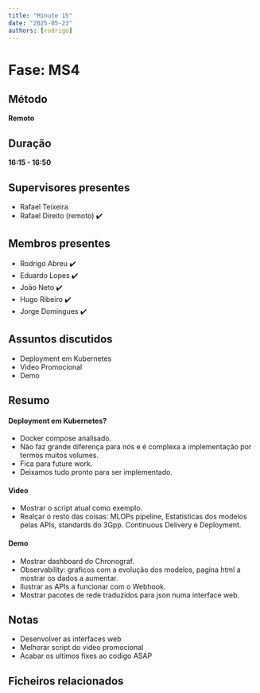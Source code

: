 ```yaml
---
title: "Minute 15"
date: "2025-05-23"
authors: [rodrigo]
---
```


# Fase: MS4

## Método
**Remoto**

## Duração
**16:15 - 16:50**

## Supervisores presentes
- Rafael Teixeira 
- Rafael Direito (remoto) ✔️

## Membros presentes
- Rodrigo Abreu ✔️
- Eduardo Lopes ✔️
- João Neto ✔️
- Hugo Ribeiro ✔️
- Jorge Domingues ✔️

## Assuntos discutidos
- Deployment em Kubernetes
- Video Promocional
- Demo

## Resumo

#### Deployment em Kubernetes? 

- Docker compose analisado.
- Não faz grande diferença para nós e é complexa a implementação por termos muitos volumes.
- Fica para future work.
- Deixamos tudo pronto para ser implementado.


#### Video
- Mostrar o script atual como exemplo.
- Realçar o resto das coisas: MLOPs pipeline, Estatisticas dos modelos pelas APIs, standards do 3Gpp. Continuous Delivery e Deployment.

#### Demo
- Mostrar dashboard do Chronograf.
- Observability: graficos com a evolução dos modelos, pagina html a mostrar os dados a aumentar.
- Ilustrar as APIs a funcionar com o Webhook.
- Mostrar pacotes de rede traduzidos para json numa interface web. 


## Notas
- Desenvolver as interfaces web
- Melhorar script do video promocional
- Acabar os ultimos fixes ao codigo ASAP


## Ficheiros relacionados

